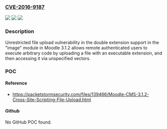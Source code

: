 ### [CVE-2016-9187](https://cve.mitre.org/cgi-bin/cvename.cgi?name=CVE-2016-9187)
![](https://img.shields.io/static/v1?label=Product&message=n%2Fa&color=blue)
![](https://img.shields.io/static/v1?label=Version&message=n%2Fa&color=blue)
![](https://img.shields.io/static/v1?label=Vulnerability&message=n%2Fa&color=brighgreen)

### Description

Unrestricted file upload vulnerability in the double extension support in the "image" module in Moodle 3.1.2 allows remote authenticated users to execute arbitrary code by uploading a file with an executable extension, and then accessing it via unspecified vectors.

### POC

#### Reference
- https://packetstormsecurity.com/files/139466/Moodle-CMS-3.1.2-Cross-Site-Scripting-File-Upload.html

#### Github
No GitHub POC found.

